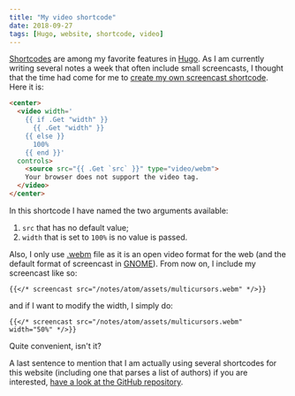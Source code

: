 ```yaml
---
title: "My video shortcode"
date: 2018-09-27
tags: [Hugo, website, shortcode, video]
---
```


[Shortcodes](https://gohugo.io/content-management/shortcodes/) are among my
favorite features in [Hugo](https://gohugo.io/). As I am currently writing
several notes a week that often include small screencasts, I thought that the
time had come for me to [create my own screencast shortcode](https://gohugo.io/templates/shortcode-templates/).
Here it is:

```html
<center>
  <video width='
    {{ if .Get "width" }}
      {{ .Get "width" }}
    {{ else }}
      100%
    {{ end }}'
  controls>
    <source src="{{ .Get `src` }}" type="video/webm">
    Your browser does not support the video tag.
  </video>
</center>
```

In this shortcode I have named the two arguments available:

1. `src` that has no default value;
2. `width` that is set to `100%` is no value is passed.

Also, I only use [.webm](https://en.wikipedia.org/wiki/WebM) file as it is an
open video format for the web (and the default format of screencast in
[GNOME](https://www.gnome.org/)). From now on, I include my screencast like so:

```
{{</* screencast src="/notes/atom/assets/multicursors.webm" */>}}
```

and if I want to modify the width, I simply do:

```
{{</* screencast src="/notes/atom/assets/multicursors.webm" width="50%" */>}}
```

Quite convenient, isn't it?

A last sentence to mention that I am actually using several shortcodes for this website (including one that
parses a list of authors) if you are interested, [have a look at the GitHub
repository](https://github.com/KevCaz/KevCaz.github.io/tree/dev/layouts/shortcodes).
